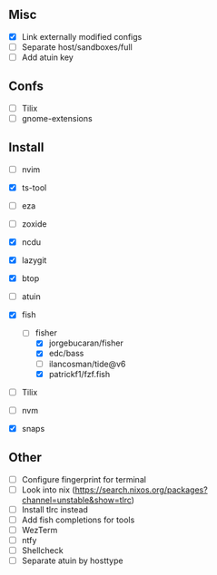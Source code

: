 ## Misc
- [x] Link externally modified configs
- [ ] Separate host/sandboxes/full
- [ ] Add atuin key

## Confs
- [ ] Tilix
- [ ] gnome-extensions
## Install 
- [ ] nvim
- [x] ts-tool
- [ ] eza
- [ ] zoxide
- [x] ncdu
- [x] lazygit
- [x] btop

- [ ] atuin
- [x] fish
	- [ ] fisher
		- [x] jorgebucaran/fisher
		- [x] edc/bass
		- [ ] ilancosman/tide@v6
		- [x] patrickf1/fzf.fish
- [ ] Tilix
- [ ] nvm
- [x] snaps
## Other

- [ ] Configure fingerprint for terminal
- [ ] Look into nix (https://search.nixos.org/packages?channel=unstable&show=tlrc)
- [ ] Install tlrc instead
- [ ] Add fish completions for tools
- [ ] WezTerm
- [ ] ntfy
- [ ] Shellcheck
- [ ] Separate atuin by hosttype